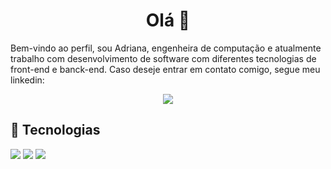 <h1 align='center'>
   Olá 👋
</h1>

Bem-vindo ao perfil, sou Adriana, engenheira de computação e atualmente trabalho com desenvolvimento de software com diferentes tecnologias de front-end e banck-end. Caso deseje entrar em contato comigo, segue meu linkedin:

<div align="center"><a href="https://www.linkedin.com/in/amendescardoso/"><img src="https://img.shields.io/badge/-Linkedin-0077B5?&style=for-the-badge&logo=linkedin&logoColor=white"/></a></div>

## 🔧 Tecnologias

<img src="https://img.shields.io/badge/java-007396.svg?&style=flat-square&logo=java&logoColor=white"/> <img src="https://img.shields.io/badge/spring%20-%236DB33F.svg?&style=flat-square&logo=spring&logoColor=white"/> <img src="https://img.shields.io/badge/angular%20-%23DD0031.svg?&style=flat-square&logo=angular&logoColor=white"/>

